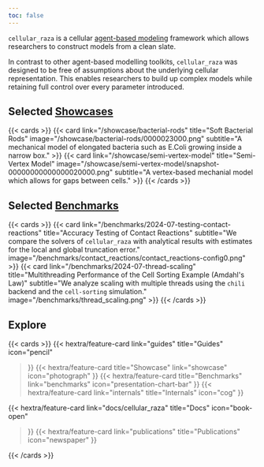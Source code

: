 ```yaml
---
toc: false
---
```


`cellular_raza` is a cellular
[agent-based modeling](https://en.wikipedia.org/wiki/Agent-based_model) framework
which allows researchers to construct models from a clean slate.

In contrast to other agent-based modelling toolkits, `cellular_raza` was designed to be free of
assumptions about the underlying cellular representation.
This enables researchers to build up complex models while retaining full control over every
parameter introduced.

## Selected [Showcases](/showcase)

{{< cards >}}
    {{<
        card link="/showcase/bacterial-rods"
        title="Soft Bacterial Rods"
        image="/showcase/bacterial-rods/0000023000.png"
        subtitle="A mechanical model of elongated bacteria such as E.Coli growing inside a narrow box."
    >}}
    {{<
        card link="/showcase/semi-vertex-model"
        title="Semi-Vertex Model"
        image="/showcase/semi-vertex-model/snapshot-00000000000000020000.png"
        subtitle="A vertex-based mechanial model which allows for gaps between cells."
    >}}
{{< /cards >}}

## Selected [Benchmarks](/benchmarks)
<!-- TODO this ist just a copy-and-pase and should possibly be automated-->

{{< cards >}}
    {{< card
        link="/benchmarks/2024-07-testing-contact-reactions"
        title="Accuracy Testing of Contact Reactions"
        subtitle="We compare the solvers of `cellular_raza` with analytical results with estimates for the local and global truncation error."
        image="/benchmarks/contact_reactions/contact_reactions-config0.png"
    >}}
    {{< card
        link="/benchmarks/2024-07-thread-scaling"
        title="Multithreading Performance of the Cell Sorting Example (Amdahl's Law)"
        subtitle="We analyze scaling with multiple threads using the `chili` backend and the `cell-sorting` simulation."
        image="/benchmarks/thread_scaling.png"
    >}}
{{< /cards >}}

## Explore
<!-- TODO this ist just a copy-and-pase and should possibly be automated-->

{{< cards >}}
  {{< hextra/feature-card
    link="guides"
    title="Guides"
    icon="pencil"
  >}}
  {{< hextra/feature-card
    title="Showcase"
    link="showcase"
    icon="photograph"
  >}}
  {{< hextra/feature-card
    title="Benchmarks"
    link="benchmarks"
    icon="presentation-chart-bar"
  >}}
  {{< hextra/feature-card
    link="internals"
    title="Internals"
    icon="cog"
  >}}

  {{< hextra/feature-card
    link="docs/cellular_raza"
    title="Docs"
    icon="book-open"
  >}}
  {{< hextra/feature-card
    link="publications"
    title="Publications"
    icon="newspaper"
  >}}

{{< /cards >}}
